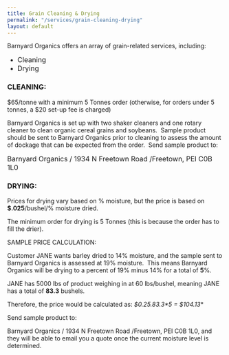 ```yaml
---
title: Grain Cleaning & Drying
permalink: "/services/grain-cleaning-drying"
layout: default
---
```



Barnyard Organics offers an array of grain-related services, including:
<span style="font-size: 1rem;"><ul><li><span style="font-size: 1rem;">Cleaning</span><br></li><li><span style="font-size: 1rem;">Drying</span><br></li></ul></span>




### CLEANING:


$65/tonne with a minimum 5 Tonnes order (otherwise, for orders under 5 tonnes, a $20 set-up fee is charged)


Barnyard Organics is set up with two shaker cleaners and one rotary cleaner to clean organic cereal grains and soybeans.  Sample product should be sent to Barnyard Organics prior to cleaning to assess the amount of dockage that can be expected from the order.  Send sample product to:


<span style="font-size: 1rem;">Barnyard Organics /&nbsp;</span><span style="font-size: 1rem;">1934 N Freetown Road /</span><span style="font-size: 1rem;">Freetown, PEI C0B 1L0</span>


### DRYING:


Prices for drying vary based on % moisture, but the price is based on **$.025**/bushel/% moisture dried.


The minimum order for drying is 5 Tonnes (this is because the order has to fill the drier).


SAMPLE PRICE CALCULATION:


Customer JANE wants barley dried to 14% moisture, and the sample sent to Barnyard Organics is assessed at 19% moisture.  This means Barnyard Organics will be drying to a percent of 19% minus 14% for a total of **5**%.


JANE has 5000 lbs of product weighing in at 60 lbs/bushel, meaning JANE has a total of **83.3** bushels.


Therefore, the price would be calculated as: **$0.25*.83.3*5 = $104.13**


Send sample product to:


Barnyard Organics / 1934 N Freetown Road /Freetown, PEI C0B 1L0, and they will be able to email you a quote once the current moisture level is determined.